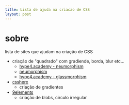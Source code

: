 ```yaml
---
title: Lista de ajuda na criacao de CSS
layout: post
---
```

# sobre
lista de sites que ajudam na criação de CSS

- criação de "quadrado" com gradiende, borda, blur etc...
    - [hype4.academy - neumorphism](https://hype4.academy/tools/neumorphism-generator)
    - [neumorphism](https://neumorphism.io)
    - [hype4.academy - glassmorphism](https://hype4.academy/tools/glassmorphism-generator)
- [csshero](http://csshero.org/mesher)
    - criação de gradientes
- [9elements](https://9elements.github.io/fancy-border-radius/)
    - criação de blobs, circulo irregular
